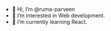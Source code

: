 - 👋 Hi, I’m @ruma-parveen
- 👀 I’m interested in Web development.
- 🌱 I’m currently learning React.

<!---
ruma-parveen/ruma-parveen is a ✨ special ✨ repository because its `README.md` (this file) appears on your GitHub profile.
You can click the Preview link to take a look at your changes.
--->
